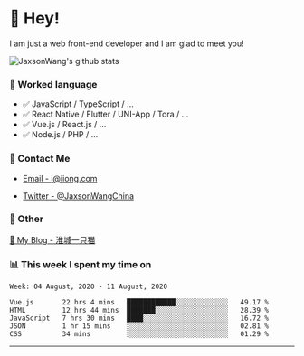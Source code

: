 # 👋 Hey!

I am just a web front-end developer and I am glad to meet you!

![JaxsonWang's github stats](https://github-readme-stats.vercel.app/api?username=JaxsonWang&&show_icons=true&&title_color=1abc9c&&icon_color=1abc9c)


### 📝 Worked language

- ✅ JavaScript / TypeScript / ...
- ✅ React Native / Flutter / UNI-App / Tora / ...
- ✅ Vue.js / React.js / ...
- ✅ Node.js / PHP / ...

### 📮 Contact Me

- [Email - i@iiong.com](mailto:i@iiong.com)

- [Twitter - @JaxsonWangChina](https://twitter.com/JaxsonWangChina)

### 🤪 Other

[📌 My Blog - 淮城一只猫](https://iiong.com)

### 📊 This week I spent my time on

<!--START_SECTION:waka-->
```text
Week: 04 August, 2020 - 11 August, 2020

Vue.js       22 hrs 4 mins   ████████████░░░░░░░░░░░░░   49.17 % 
HTML         12 hrs 44 mins  ███████░░░░░░░░░░░░░░░░░░   28.39 % 
JavaScript   7 hrs 30 mins   ████░░░░░░░░░░░░░░░░░░░░░   16.72 % 
JSON         1 hr 15 mins    ░░░░░░░░░░░░░░░░░░░░░░░░░   02.81 % 
CSS          34 mins         ░░░░░░░░░░░░░░░░░░░░░░░░░   01.29 %
```
<!--END_SECTION:waka-->

---
